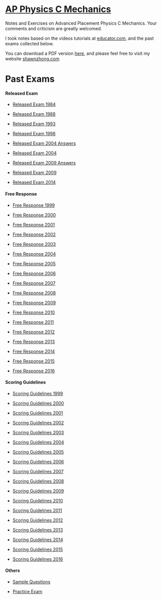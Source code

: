 # [AP Physics C Mechanics](https://mech.shawnzhong.com)
Notes and Exercises on Advanced Placement Physics C Mechanics. Your comments and criticism are greatly welcomed.

I took notes based on the videos tutorials at [educator.com](https://www.educator.com/physics/ap-physics-c-mechanics/fullerton/), and the past exams collected below.

You can download a PDF version  <a href="AP-Physics-C-Mechanics.pdf"  target="_blank" >here</a>, and please feel free to visit my website [shawnzhong.com](https://shawnzhong.com)

# Past Exams

#### Released Exam

* <a href="exams/Released Exam 1984.pdf" target="_blank">Released Exam 1984</a>

* <a href="exams/Released Exam 1988.pdf" target="_blank">Released Exam 1988</a>

* <a href="exams/Released Exam 1993.pdf" target="_blank">Released Exam 1993</a>

* <a href="exams/Released Exam 1998.pdf" target="_blank">Released Exam 1998</a>

* <a href="exams/Released Exam 2004 Answers.pdf" target="_blank">Released Exam 2004 Answers</a>

* <a href="exams/Released Exam 2004.pdf" target="_blank">Released Exam 2004</a>

* <a href="exams/Released Exam 2009 Answers.pdf" target="_blank">Released Exam 2009 Answers</a>

* <a href="exams/Released Exam 2009.pdf" target="_blank">Released Exam 2009</a>

* <a href="exams/Released Exam 2014.pdf" target="_blank">Released Exam 2014</a>

#### Free Response

* <a href="exams/Free Response 1999.pdf" target="_blank">Free Response 1999</a>

* <a href="exams/Free Response 2000.pdf" target="_blank">Free Response 2000</a>

* <a href="exams/Free Response 2001.pdf" target="_blank">Free Response 2001</a>

* <a href="exams/Free Response 2002.pdf" target="_blank">Free Response 2002</a>

* <a href="exams/Free Response 2003.pdf" target="_blank">Free Response 2003</a>

* <a href="exams/Free Response 2004.pdf" target="_blank">Free Response 2004</a>

* <a href="exams/Free Response 2005.pdf" target="_blank">Free Response 2005</a>

* <a href="exams/Free Response 2006.pdf" target="_blank">Free Response 2006</a>

* <a href="exams/Free Response 2007.pdf" target="_blank">Free Response 2007</a>

* <a href="exams/Free Response 2008.pdf" target="_blank">Free Response 2008</a>

* <a href="exams/Free Response 2009.pdf" target="_blank">Free Response 2009</a>

* <a href="exams/Free Response 2010.pdf" target="_blank">Free Response 2010</a>

* <a href="exams/Free Response 2011.pdf" target="_blank">Free Response 2011</a>

* <a href="exams/Free Response 2012.pdf" target="_blank">Free Response 2012</a>

* <a href="exams/Free Response 2013.pdf" target="_blank">Free Response 2013</a>

* <a href="exams/Free Response 2014.pdf" target="_blank">Free Response 2014</a>

* <a href="exams/Free Response 2015.pdf" target="_blank">Free Response 2015</a>

* <a href="exams/Free Response 2016.pdf" target="_blank">Free Response 2016</a>

#### Scoring Guidelines 

* <a href="exams/Scoring Guidelines 1999.pdf" target="_blank">Scoring Guidelines 1999</a>

* <a href="exams/Scoring Guidelines 2000.pdf" target="_blank">Scoring Guidelines 2000</a>

* <a href="exams/Scoring Guidelines 2001.pdf" target="_blank">Scoring Guidelines 2001</a>

* <a href="exams/Scoring Guidelines 2002.pdf" target="_blank">Scoring Guidelines 2002</a>

* <a href="exams/Scoring Guidelines 2003.pdf" target="_blank">Scoring Guidelines 2003</a>

* <a href="exams/Scoring Guidelines 2004.pdf" target="_blank">Scoring Guidelines 2004</a>

* <a href="exams/Scoring Guidelines 2005.pdf" target="_blank">Scoring Guidelines 2005</a>

* <a href="exams/Scoring Guidelines 2006.pdf" target="_blank">Scoring Guidelines 2006</a>

* <a href="exams/Scoring Guidelines 2007.pdf" target="_blank">Scoring Guidelines 2007</a>

* <a href="exams/Scoring Guidelines 2008.pdf" target="_blank">Scoring Guidelines 2008</a>

* <a href="exams/Scoring Guidelines 2009.pdf" target="_blank">Scoring Guidelines 2009</a>

* <a href="exams/Scoring Guidelines 2010.pdf" target="_blank">Scoring Guidelines 2010</a>

* <a href="exams/Scoring Guidelines 2011.pdf" target="_blank">Scoring Guidelines 2011</a>

* <a href="exams/Scoring Guidelines 2012.pdf" target="_blank">Scoring Guidelines 2012</a>

* <a href="exams/Scoring Guidelines 2013.pdf" target="_blank">Scoring Guidelines 2013</a>

* <a href="exams/Scoring Guidelines 2014.pdf" target="_blank">Scoring Guidelines 2014</a>

* <a href="exams/Scoring Guidelines 2015.pdf" target="_blank">Scoring Guidelines 2015</a>

* <a href="exams/Scoring Guidelines 2016.pdf" target="_blank">Scoring Guidelines 2016</a>

#### Others

* <a href="exams/Sample Questions.pdf" target="_blank">Sample Questions</a>

* <a href="exams/Practice Exam.pdf" target="_blank">Practice Exam</a>